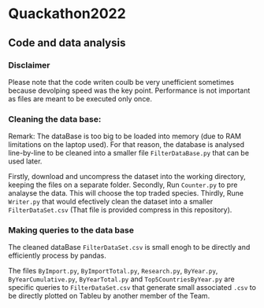 # Quackathon2022
## Code and data analysis
### Disclaimer
Please note that the code writen coulb be very unefficient sometimes because devolping speed was the key point. Performance is not important as files are meant to be executed only once.

### Cleaning the data base:
Remark: The dataBase is too big to be loaded into memory (due to RAM limitations on the laptop used). For that reason, the database is analysed line-by-line to be cleaned into a smaller file `FilterDataBase.py` that can be used later.

Firstly, download and uncompress the dataset into the working directory, keeping the files on a separate folder.
Secondly, Run `Counter.py` to pre analayse the data. This will choose the top traded species.
Thirdly, Rune `Writer.py` that would efectively clean the dataset into a smaller `FilterDataSet.csv` (That file is provided compress in this repository).

### Making queries to the data base
The cleaned dataBase `FilterDataSet.csv` is small enogh to be directly and efficiently process by pandas.

The files `ByImport.py`, `ByImportTotal.py`, `Research.py`, `ByYear.py`, `ByYearCumulative.py`, `ByYearTotal.py` and `Top5CountriesByYear.py` are specific queries to `FilterDataSet.csv` that generate small associated `.csv` to be directly plotted on Tableu by another member of the Team.
